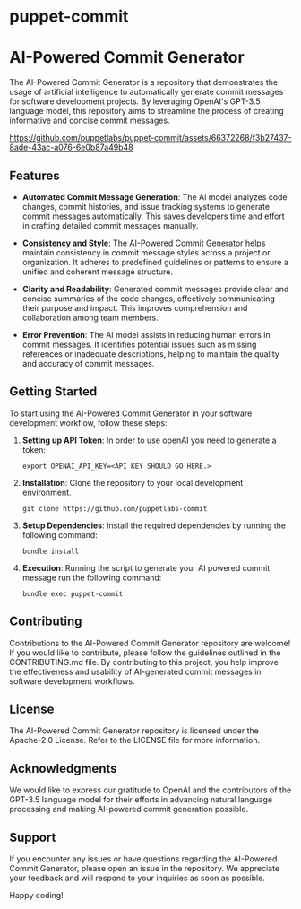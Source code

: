 # puppet-commit

# AI-Powered Commit Generator

The AI-Powered Commit Generator is a repository that demonstrates the usage of artificial intelligence to automatically generate commit messages for software development projects. By leveraging OpenAI's GPT-3.5 language model, this repository aims to streamline the process of creating informative and concise commit messages.

https://github.com/puppetlabs/puppet-commit/assets/66372268/f3b27437-8ade-43ac-a076-6e0b87a49b48

## Features

- **Automated Commit Message Generation**: The AI model analyzes code changes, commit histories, and issue tracking systems to generate commit messages automatically. This saves developers time and effort in crafting detailed commit messages manually.

- **Consistency and Style**: The AI-Powered Commit Generator helps maintain consistency in commit message styles across a project or organization. It adheres to predefined guidelines or patterns to ensure a unified and coherent message structure.

- **Clarity and Readability**: Generated commit messages provide clear and concise summaries of the code changes, effectively communicating their purpose and impact. This improves comprehension and collaboration among team members.

- **Error Prevention**: The AI model assists in reducing human errors in commit messages. It identifies potential issues such as missing references or inadequate descriptions, helping to maintain the quality and accuracy of commit messages.

## Getting Started

To start using the AI-Powered Commit Generator in your software development workflow, follow these steps:

1. **Setting up API Token**: In order to use openAI you need to generate a token:

   ```shell
   export OPENAI_API_KEY=<API KEY SHOULD GO HERE.>
   ```

1. **Installation**: Clone the repository to your local development environment.

   ```shell
   git clone https://github.com/puppetlabs-commit
   ```

2. **Setup Dependencies**: Install the required dependencies by running the following command:

   ```shell
   bundle install
   ```

3. **Execution**: Running the script to generate your AI powered commit message run the following command:

   ```shell
   bundle exec puppet-commit
   ```

## Contributing

Contributions to the AI-Powered Commit Generator repository are welcome! If you would like to contribute, please follow the guidelines outlined in the CONTRIBUTING.md file. By contributing to this project, you help improve the effectiveness and usability of AI-generated commit messages in software development workflows.

## License

The AI-Powered Commit Generator repository is licensed under the Apache-2.0 License. Refer to the LICENSE file for more information.

## Acknowledgments

We would like to express our gratitude to OpenAI and the contributors of the GPT-3.5 language model for their efforts in advancing natural language processing and making AI-powered commit generation possible.

## Support

If you encounter any issues or have questions regarding the AI-Powered Commit Generator, please open an issue in the repository. We appreciate your feedback and will respond to your inquiries as soon as possible.

Happy coding!
